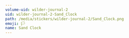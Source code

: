 ```yaml
---
volume-uid: wilder-journal-2
uid: wilder-journal-2-Sand_Clock
path: /media/stickers/wilder-journal-2/Sand_Clock.png
emoji: 🏳️
name: Sand Clock
---
```

